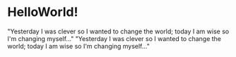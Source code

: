 # HelloWorld!
"Yesterday I was clever so I wanted to change the world; today I am wise so I'm changing myself..."
"Yesterday I was clever so I wanted to change the world; today I am wise so I'm changing myself..."

